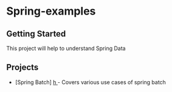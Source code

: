# Spring-examples

## Getting Started

This project will help to understand Spring Data

## Projects

* [Spring Batch] <a href="tree/master/spring-batch"> h </a> - Covers various use cases of spring batch
